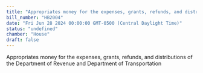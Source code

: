 ```yaml
---
title: "Appropriates money for the expenses, grants, refunds, and distributions of the Department of Revenue and Department of Transportation"
bill_number: "HB2004"
date: "Fri Jun 28 2024 00:00:00 GMT-0500 (Central Daylight Time)"
status: "undefined"
chamber: "House"
draft: false
---
```

Appropriates money for the expenses, grants, refunds, and distributions of the Department of Revenue and Department of Transportation
